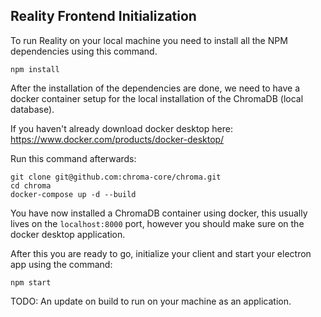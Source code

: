 ## Reality Frontend Initialization

To run Reality on your local machine you need to install all the NPM dependencies using this command.

`npm install`

After the installation of the dependencies are done, we need to have a docker container setup for the local installation of the ChromaDB (local database).

If you haven't already download docker desktop here: https://www.docker.com/products/docker-desktop/

Run this command afterwards:
```
git clone git@github.com:chroma-core/chroma.git
cd chroma
docker-compose up -d --build
```

You have now installed a ChromaDB container using docker, this usually lives on the `localhost:8000` port, however you should make sure on the docker desktop application.

After this you are ready to go, initialize your client and start your electron app using the command: 

`npm start`

TODO: An update on build to run on your machine as an application. 